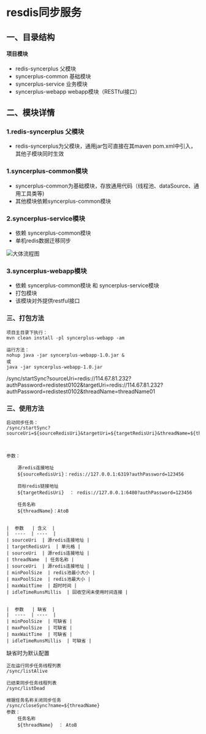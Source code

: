 # resdis同步服务
## 一、目录结构
#### 项目模块
* redis-syncerplus   父模块
* syncerplus-common  基础模块
* syncerplus-service 业务模块
* syncerplus-webapp  webapp模块（RESTful接口）


## 二、模块详情

### 1.redis-syncerplus 父模块
 - redis-syncerplus为父模块，通用jar包可直接在其maven pom.xml中引入，其他子模块同时生效

### 1.syncerplus-common模块
 - syncerplus-common为基础模块，存放通用代码（线程池、dataSource、通用工具类等)
 - 其他模块依赖syncerplus-common模块
 
 
### 2.syncerplus-service模块
 - 依赖 syncerplus-common模块
 - 单机redis数据迁移同步

![大体流程图](http://git.jd.com/csddevelop/redissyncer-service/raw/master/doc/img/01.png)




### 3.syncerplus-webapp模块
 -  依赖 syncerplus-common模块 和 syncerplus-service模块
 -  打包模块
 -  该模块对外提供restful接口
 





### 三、打包方法
    项目主目录下执行：
    mvn clean install -pl syncerplus-webapp -am
    
    运行方法：
    nohup java -jar syncerplus-webapp-1.0.jar &
    或
    java -jar syncerplus-webapp-1.0.jar

/sync/startSync?sourceUri=redis://114.67.81.232?authPassword=redistest0102&targetUri=redis://114.67.81.232?authPassword=redistest0102&threadName=threadName01

### 三、使用方法


    
    启动同步任务：
    /sync/startSync?sourceUri=${sourceRedisUri}&targetUri=${targetRedisUri}&threadName=${threadName}
    

 
    参数：
    
        源redis连接地址
        ${sourceRedisUri}：redis://127.0.0.1:6319?authPassword=123456
        
        目标redis链接地址 
        ${targetRedisUri}  ： redis://127.0.0.1:6480?authPassword=123456
        
        任务名称
        ${threadName}：AtoB
        

    |  参数   | 含义  |     
    |  ----  | ----  |
    | sourceUri  | 源redis连接地址 |
    | targetRedisUri  | 单元格 |
    | sourceUri  | 源redis连接地址 |
    | threadName  | 任务名称 |
    | sourceUri  | 源redis连接地址 |
    | minPoolSize  | redis池最小大小 |
    | maxPoolSize  | redis池最大小 |
    | maxWaitTime  | 超时时间 |
    | idleTimeRunsMillis  | 回收空闲未使用时间连接 |
    

    |  参数   | 缺省  |     
    |  ----  | ----  |
    | minPoolSize  | 可缺省 |
    | maxPoolSize  | 可缺省 |
    | maxWaitTime  | 可缺省 |
    | idleTimeRunsMillis  | 可缺省 |

缺省时为默认配置
    
    正在运行同步任务线程列表   
    /sync/listAlive
    
    已结束同步任务线程列表
    /sync/listDead
    
    根据任务名称关闭同步任务
    /sync/closeSync?name=${threadName}
    参数：
        任务名称
        ${threadName}  ： AtoB